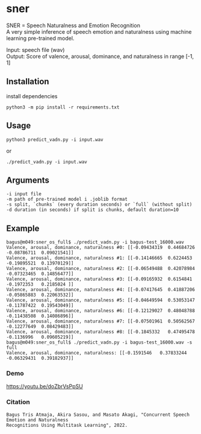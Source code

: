 # sner
SNER = Speech Naturalness and Emotion Recognition  
A very simple inference of speech emotion and naturalness using machine learning pre-trained model.   

Input: speech file (wav)  
Output: Score of valence, arousal, dominance, and naturalness in range [-1, 1]  


## Installation
install dependencies

    python3 -m pip install -r requirements.txt
    
    
## Usage
    python3 predict_vadn.py -i input.wav
    
or

    ./predict_vadn.py -i input.wav
   
## Arguments

```
-i input file
-m path of pre-trained model i .joblib format
-s split, `chunks` (every duration seconds) or `full` (without split)
-d duration (in seconds) if split is chunks, default duration=10  
```

## Example
```
bagus@m049:sner_os_full$ ./predict_vadn.py -i bagus-test_16000.wav 
Valence, arousal, dominance, naturalness #0: [[-0.09434319  0.44684726 -0.08786711  0.09021541]]
Valence, arousal, dominance, naturalness #1: [[-0.14146665  0.6224453  -0.19895521  0.13970129]]
Valence, arousal, dominance, naturalness #2: [[-0.06549488  0.42078984 -0.07323465  0.14856477]]
Valence, arousal, dominance, naturalness #3: [[-0.09165932  0.6154841  -0.1972353   0.2185024 ]]
Valence, arousal, dominance, naturalness #4: [[-0.07417645  0.41887206 -0.05865883  0.22063532]]
Valence, arousal, dominance, naturalness #5: [[-0.04649594  0.53053147 -0.11787422  0.19543049]]
Valence, arousal, dominance, naturalness #6: [[-0.12129027  0.48048788 -0.11438508  0.14086896]]
Valence, arousal, dominance, naturalness #7: [[-0.07501961  0.50562567 -0.12277649  0.08429483]]
Valence, arousal, dominance, naturalness #8: [[-0.1845332   0.47495478 -0.1136996   0.09605219]]
bagus@m049:sner_os_full$ ./predict_vadn.py -i bagus-test_16000.wav -s full
Valence, arousal, dominance, naturalness: [[-0.1591546   0.37833244 -0.06329431  0.39182937]]
```

### Demo
https://youtu.be/doZbrVsPpSU

### Citation

```
Bagus Tris Atmaja, Akira Sasou, and Masato Akagi, "Concurrent Speech Emotion and Naturalness 
Recognitions Using Multitask Learning", 2022.
```
